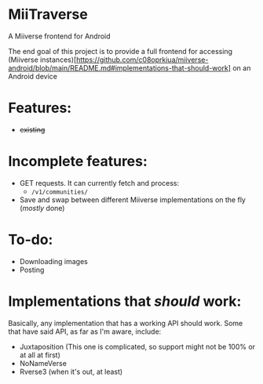 # MiiTraverse
A Miiverse frontend for Android

The end goal of this project is to provide a full frontend for accessing (Miiverse instances)[https://github.com/c08oprkiua/miiverse-android/blob/main/README.md#implementations-that-should-work] on an Android device

# Features:
* ~~existing~~

# Incomplete features: 
* GET requests. It can currently fetch and process:
  * `/v1/communities/`
* Save and swap between different Miiverse implementations on the fly (*mostly* done)

# To-do:
* Downloading images
* Posting

# Implementations that *should* work:
Basically, any implementation that has a working API should work. Some that have said API, as far as I'm aware, include: 
* Juxtaposition (This one is complicated, so support might not be 100% or at all at first)
* NoNameVerse
* Rverse3 (when it's out, at least)
